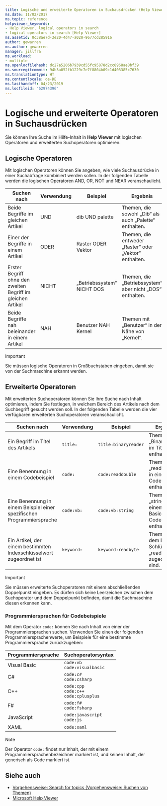 ```yaml
---
title: Logische und erweiterte Operatoren in Suchausdrücken (Help Viewer)
ms.date: 11/02/2017
ms.topic: reference
helpviewer_keywords:
- Help Viewer, logical operators in search
- logical operators in search [Help Viewer]
ms.assetid: 0c38ae7d-3e20-4d47-a020-9677cd285916
author: gewarren
ms.author: gewarren
manager: jillfra
ms.workload:
- multiple
ms.openlocfilehash: dc27a5206b7939cd55fc95878d2cc8968ae8bf39
ms.sourcegitcommit: 94b3a052fb1229c7e7f8804b09c1d403385c7630
ms.translationtype: HT
ms.contentlocale: de-DE
ms.lasthandoff: 04/23/2019
ms.locfileid: "62974396"
---
```

# <a name="logical-and-advanced-operators-in-search-expressions"></a>Logische und erweiterte Operatoren in Suchausdrücken

Sie können Ihre Suche im Hilfe-Inhalt in **Help Viewer** mit logischen Operatoren und erweiterten Suchoperatoren optimieren.

## <a name="logical-operators"></a>Logische Operatoren

Mit logischen Operatoren können Sie angeben, wie viele Suchausdrücke in einer Suchabfrage kombiniert werden sollen. In der folgenden Tabelle werden die logischen Operatoren AND, OR, NOT und NEAR veranschaulicht.

|Suchen nach|Verwendung|Beispiel|Ergebnis|
|-------------------|---------|-------------|------------|
|Beide Begriffe im gleichen Artikel|UND|dib UND palette|Themen, die sowohl „Dib“ als auch „Palette“ enthalten.|
|Einer der Begriffe in einem Artikel|ODER|Raster ODER Vektor|Themen, die entweder „Raster“ oder „Vektor“ enthalten.|
|Erster Begriff ohne den zweiten Begriff im gleichen Artikel|NICHT|„Betriebssystem“ NICHT DOS|Themen, die „Betriebssystem“ aber nicht „DOS“ enthalten.|
|Beide Begriffe nah beieinander in einem Artikel|NAH|Benutzer NAH Kernel|Themen mit „Benutzer“ in der Nähe von „Kernel“.|

> [!IMPORTANT]
> Sie müssen logische Operatoren in Großbuchstaben eingeben, damit sie von der Suchmaschine erkannt werden.

## <a name="advanced-operators"></a>Erweiterte Operatoren

Mit erweiterten Suchoperatoren können Sie Ihre Suche nach Inhalt optimieren, indem Sie festlegen, in welchem Bereich des Artikels nach dem Suchbegriff gesucht werden soll. In der folgenden Tabelle werden die vier verfügbaren erweiterten Suchoperatoren veranschaulicht.

|Suchen nach|Verwendung|Beispiel|Ergebnis|
|-------------------|---------|-------------|------------|
|Ein Begriff im Titel des Artikels|`title:`|`title:binaryreader`|Themen, die „Binaryreader“ im Titel enthalten.|
|Eine Benennung in einem Codebeispiel|`code:`|`code:readdouble`|Themen, die „readdouble“ in einem Codebeispiel enthalten.|
|Eine Benennung in einem Beispiel einer spezifischen Programmiersprache|`code:vb:`|`code:vb:string`|Themen, die „string“ in einem Visual Basic-Codebeispiel enthalten.|
|Ein Artikel, der einem bestimmten Indexschlüsselwort zugeordnet ist|`keyword:`|`keyword:readbyte`|Themen, die dem Index-Schlüsselwort „readbyte“ zugeordnet sind.|

> [!IMPORTANT]
> Sie müssen erweiterte Suchoperatoren mit einem abschließenden Doppelpunkt eingeben. Es dürfen sich keine Leerzeichen zwischen dem Suchoperator und dem Doppelpunkt befinden, damit die Suchmaschine diesen erkennen kann.

### <a name="programming-languages-for-code-examples"></a>Programmiersprachen für Codebeispiele

Mit dem Operator `code:` können Sie nach Inhalt von einer der Programmiersprachen suchen. Verwenden Sie einen der folgenden Programmiersprachenwerte, um Beispiele für eine bestimmte Programmiersprache zurückzugeben:

|Programmiersprache|Suchoperatorsyntax|
| - |---------|
|Visual Basic|`code:vb`<br/>`code:visualbasic`|
|C#|`code:c#`<br/>`code:csharp`|
|C++|`code:cpp`<br/>`code:c++`<br/>`code:cplusplus`|
|F#|`code:f#`<br/>`code:fsharp`|
|JavaScript|`code:javascript`<br/>`code:js`|
|XAML|`code:xaml`|

> [!NOTE]
> Der Operator `code:` findet nur Inhalt, der mit einem Programmiersprachenbezeichner markiert ist, und keinen Inhalt, der generisch als Code markiert ist.

## <a name="see-also"></a>Siehe auch

- [Vorgehensweise: Search for topics (Vorgehensweise: Suchen von Themen)](../help-viewer/find-topics.md)
- [Microsoft Help Viewer](../help-viewer/overview.md)
